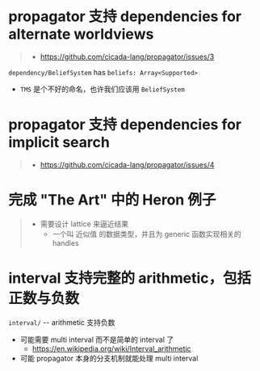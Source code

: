 # propagator 支持 dependencies for alternate worldviews

> - https://github.com/cicada-lang/propagator/issues/3

`dependency/BeliefSystem` has `beliefs: Array<Supported>`

- `TMS` 是个不好的命名，也许我们应该用 `BeliefSystem`

# propagator 支持 dependencies for implicit search

> - https://github.com/cicada-lang/propagator/issues/4

# 完成 "The Art" 中的 Heron 例子

> - 需要设计 lattice 来逼近结果
>   - 一个叫 近似值 的数据类型，并且为 generic 函数实现相关的 handles

# interval 支持完整的 arithmetic，包括正数与负数

`interval/` -- arithmetic 支持负数

- 可能需要 multi interval 而不是简单的 interval 了
  - https://en.wikipedia.org/wiki/Interval_arithmetic
- 可能 propagator 本身的分支机制就能处理 multi interval
